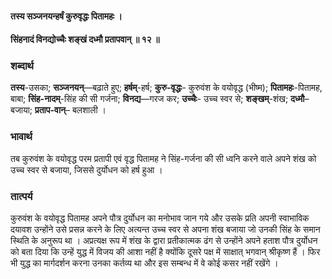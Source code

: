 #### तस्य सञ्जनयन्हर्षं कुरुवृद्धः पितामहः ।
#### सिंहनादं विनद्योच्चैः शङ्खं दध्मौ प्रतापवान् ॥ १२ ॥

### शब्दार्थ

**तस्य**-उसका; **सञ्जनयन्**—बढ़ाते हुए; **हर्षम्**-हर्ष; **कुरु-वृद्धः**- कुरुवंश के वयोवृद्ध (भीष्म); **पितामहः**-पितामह, बाबा; **सिंह-नादम्**-सिंह की सी गर्जना; **विनद्य**—गरज कर; **उच्चैः**- उच्च स्वर से; **शङ्खम्**-शंख; **दध्मौ**–बजाया; **प्रताप-वान्**– बलशाली ।

### भावार्थ

तब कुरुवंश के वयोवृद्ध परम प्रतापी एवं वृद्ध पितामह ने सिंह-गर्जना की सी ध्वनि करने वाले अपने शंख को उच्च स्वर से बजाया, जिससे दुर्योधन को हर्ष हुआ । 

### तात्पर्य

कुरुवंश के वयोवृद्ध पितामह अपने पौत्र दुर्योधन का मनोभाव जान गये और उसके प्रति अपनी स्वाभाविक दयावश उन्होंने उसे प्रसन्न करने के लिए अत्यन्त उच्च स्वर से अपना शंख बजाया जो उनकी सिंह के समान स्थिति के अनुरूप था । अप्रत्यक्ष रूप में शंख के द्वारा प्रतीकात्मक ढंग से उन्होंने अपने हताश पौत्र दुर्योधन को बता दिया कि उन्हें युद्ध में विजय की आशा नहीं है क्योंकि दूसरे पक्ष में साक्षात् भगवान् श्रीकृष्ण हैं । फिर भी युद्ध का मार्गदर्शन करना उनका कर्तव्य था और इस सम्बन्ध में वे कोई कसर नहीं रखेंगे ।
